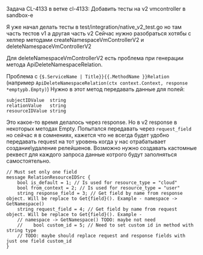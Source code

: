 Задача CL-4133 в ветке cl-4133:
Добавить тесты на v2 vmcontroller в sandbox-е

Я уже начал делать тесты в test/integration/native_v2_test.go
но там часть тестов v1 а другая часть v2
Сейчас нужно разобраться хотябы с хелпер методами createNamespaceVmControllerV2 и deleteNamespaceVmControllerV2

Для deleteNamespaceVmControllerV2 есть проблема при генерации метода ApiDeleteNamespaceRelation.

Проблема с `{$.ServiceName | Title}}{{.MethodName }}Relation` (например `ApiDeleteNamespaceRelation(ctx context.Context, response *emptypb.Empty)`)
Нужно в этот метод передавать данные для полей:
```
subjectIDValue  string  
relationValue   string  
resourceIDValue string
```
Это какое-то время делалось через response. Но в v2 response в некоторых методах Empty. Попытался передавать через `request_field` но сейчас я в сомнениях, кажется что не всегда будет удобно передавать request на тот уровень когда у нас отрабатывает создание\удаление релейшенов. Возможно нужно создавать кастомные реквест для каждого запроса данные котрого будут заполняться самостоятельно.

```
// Must set only one field  
message RelationResourceIDSrc {  
    bool is_default = 1; // Is used for resource_type = "cloud"  
    bool from_context = 2; // Is used for resource_type = "user"  
    string response_field = 3; // Get field by name from response object. Will be replace to Get{field}(). Example - namespace -> GetNamespace()  
    string request_field = 4; // Get field by name from request object. Will be replace to Get{field}(). Example -  
    // namespace -> GetNamespace() TODO: maybe not need  
    //    bool custom_id = 5; // Need to set custom id in method with string type  
    // TODO: maybe should replace request and response fields with just one field custom_id  
}
```
